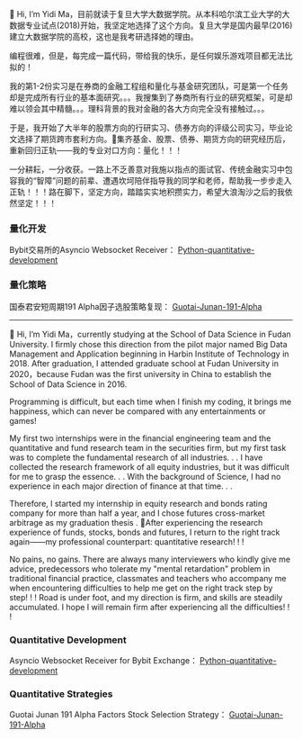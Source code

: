 👋 Hi, I’m Yidi Ma，目前就读于复旦大学大数据学院。从本科哈尔滨工业大学的大数据专业试点(2018)开始，我坚定地选择了这个方向。复旦大学是国内最早(2016)建立大数据学院的高校，这也是我考研选择她的理由。

编程很难，但是，每完成一篇代码，带给我的快乐，是任何娱乐游戏项目都无法比拟的！

我的第1-2份实习是在券商的金融工程组和量化与基金研究团队，可是第一个任务却是完成所有行业的基本面研究。。。我搜集到了券商所有行业的研究框架，可是却难以领会其中精髓。。。理科背景的我对金融的各大方向完全没有接触过。。。

于是，我开始了大半年的股票方向的行研实习、债券方向的评级公司实习，毕业论文选择了期货跨市套利方向。🌱集齐基金、股票、债券、期货方向的研究经历后，重新回归正轨——我的专业对口方向：量化！！！

一分耕耘，一分收获。一路上不乏善意对我施以指点的面试官、传统金融实习中包容我的“智障”问题的前辈、遭遇坎坷陪伴指导我的同学和老师，帮助我一步步走入正轨！！！路在脚下，坚定方向，踏踏实实地积攒实力，希望大浪淘沙之后的我依然坚定！！！

### 量化开发

Bybit交易所的Asyncio Websocket Receiver： [Python-quantitative-development](https://github.com/SelenaMa9812/Python-quantitative-development)

### 量化策略

国泰君安短周期191 Alpha因子选股策略复现： [Guotai-Junan-191-Alpha](https://github.com/SelenaMa9812/Guotai-Junan-191-Alpha)

-----------------------------------------------------------------------------------------------------

👋 Hi, I’m Yidi Ma，currently studying at the School of Data Science in Fudan University. I firmly chose this direction from the pilot major named Big Data Management and Application beginning in Harbin Institute of Technology in 2018. After graduation, I attended graduate school at Fudan University in 2020，because Fudan was the first university in China to establish the School of Data Science in 2016.

Programming is difficult, but each time when I finish my coding, it brings me happiness, which can never be compared with any entertainments or games!

My first two internships were in the financial engineering team and the quantitative and fund research team in the securities firm, but my first task was to complete the fundamental research of all industries. . . I have collected the research framework of all equity industries, but it was difficult for me to grasp the essence. . . With the background of Science, I had no experience in each major direction of finance at that time. . .

Therefore, I started my internship in equity research and bonds rating company for more than half a year, and I chose futures cross-market arbitrage as my graduation thesis . 🌱After experiencing the research experience of funds, stocks, bonds and futures, I return to the right track again——my professional counterpart: quantitative research! ! !

No pains, no gains. There are always many interviewers who kindly give me advice, predecessors who tolerate my "mental retardation" problem in traditional financial practice, classmates and teachers who accompany me when encountering difficulties to help me get on the right track step by step! ! ! Road is under foot, and my direction is firm, and skills are steadily accumulated. I hope I will remain firm after experiencing all the difficulties! ! !

### Quantitative Development

Asyncio Websocket Receiver for Bybit Exchange： [Python-quantitative-development](https://github.com/SelenaMa9812/Python-quantitative-development)

### Quantitative Strategies

Guotai Junan 191 Alpha Factors Stock Selection Strategy： [Guotai-Junan-191-Alpha](https://github.com/SelenaMa9812/Guotai-Junan-191-Alpha)
